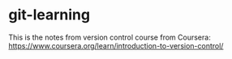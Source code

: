 # git-learning
This is the notes from version control course from Coursera: https://www.coursera.org/learn/introduction-to-version-control/
